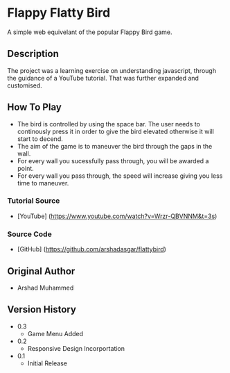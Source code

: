 # Flappy Flatty Bird

A simple web equivelant of the popular Flappy Bird game.

## Description

The project was a learning exercise on understanding javascript, through the guidance of a YouTube tutorial. That was further expanded and customised.

## How To Play
* The bird is controlled by using the space bar. The user needs to continously press it in order to give the bird elevated otherwise it will start to decend.
* The aim of the game is to maneuver the bird through the gaps in the wall. 
* For every wall you sucessfully pass through, you will be awarded a point.
* For every wall you pass through, the speed will increase giving you less time to maneuver.

### Tutorial Source
* [YouTube] (https://www.youtube.com/watch?v=Wrzr-QBVNNM&t=3s)

### Source Code
* [GitHub] (https://github.com/arshadasgar/flattybird)

## Original Author
* Arshad Muhammed 

## Version History
* 0.3 
    * Game Menu Added
* 0.2
    * Responsive Design Incorportation
* 0.1
    * Initial Release
